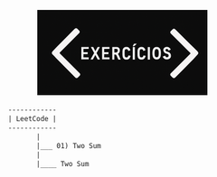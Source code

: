 

<p align="center">
  <img src=".idea/img_1.png" alt="Descrição da Imagem">
</p>

```
       ------------
       | LeetCode |                                                                                    
       ------------
              |
              |___ 01) Two Sum
              |
              |____ Two Sum
